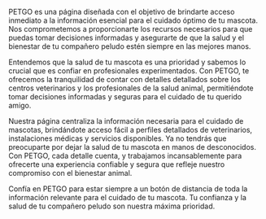 
PETGO es una página diseñada con el objetivo de brindarte acceso inmediato a la información esencial para el cuidado óptimo de tu mascota. Nos comprometemos a proporcionarte los recursos necesarios para que puedas tomar decisiones informadas y asegurarte de que la salud y el bienestar de tu compañero peludo estén siempre en las mejores manos.

Entendemos que la salud de tu mascota es una prioridad y sabemos lo crucial que es confiar en profesionales experimentados. Con PETGO, te ofrecemos la tranquilidad de contar con detalles detallados sobre los centros veterinarios y los profesionales de la salud animal, permitiéndote tomar decisiones informadas y seguras para el cuidado de tu querido amigo.

Nuestra página centraliza la información necesaria para el cuidado de mascotas, brindándote acceso fácil a perfiles detallados de veterinarios, instalaciones médicas y servicios disponibles. Ya no tendrás que preocuparte por dejar la salud de tu mascota en manos de desconocidos. Con PETGO, cada detalle cuenta, y trabajamos incansablemente para ofrecerte una experiencia confiable y segura que refleje nuestro compromiso con el bienestar animal.

Confía en PETGO para estar siempre a un botón de distancia de toda la información relevante para el cuidado de tu mascota. Tu confianza y la salud de tu compañero peludo son nuestra máxima prioridad.